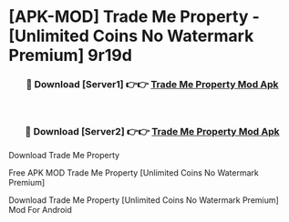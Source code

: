 # [APK-MOD] Trade Me  Property - [Unlimited Coins No Watermark Premium] 9r19d



<div align="center">
<h3>🔴 Download [Server1] 👉👉 <a href="https://momento.my/?title=Trade_Me__Property">Trade Me  Property Mod Apk</a></h3><br>

<h3>🔴 Download [Server2] 👉👉 <a href="https://momento.my/?title=Trade_Me__Property">Trade Me  Property Mod Apk</a></h3>
</div>



Download Trade Me  Property 

Free APK MOD Trade Me  Property [Unlimited Coins No Watermark Premium]

Download Trade Me  Property [Unlimited Coins No Watermark Premium] Mod For Android
